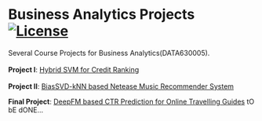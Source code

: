 # Business Analytics Projects [![License](https://img.shields.io/badge/license-MIT-blue.svg)](./LICENSE.md) 
Several Course Projects for Business Analytics(DATA630005).</br>
</br>
**Project I**: [Hybrid SVM for Credit Ranking](https://github.com/Coalin/Business-Analytics-Projects/blob/master/Hybrid%20SVM%20for%20Credit%20Ranking.r)</br>
</br>
**Project II**: [BiasSVD-kNN based Netease Music Recommender System](https://github.com/Coalin/Business-Analytics-Projects/blob/master/BiasSVD-kNN%20based%20Netease%20Music%20Recommender%20System.py)

**Final Project**: [DeepFM based CTR Prediction for Online Travelling Guides](https://github.com/Coalin/Business-Analytics-Projects) tO bE dONE...
